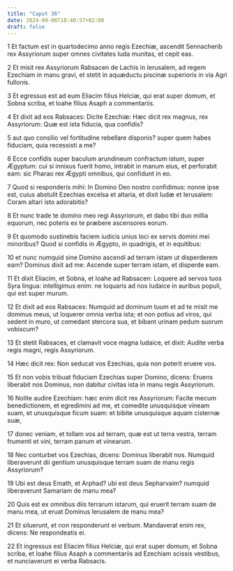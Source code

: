 ```yaml
---
title: "Caput 36"
date: 2024-09-06T18:40:57+02:00
draft: false
---
```




1 Et factum est in quartodecimo anno regis Ezechiæ, ascendit Sennacherib rex Assyriorum super omnes civitates Iuda munitas, et cepit eas.

2 Et misit rex Assyriorum Rabsacen de Lachis in Ierusalem, ad regem Ezechiam in manu gravi, et stetit in aquæductu piscinæ superioris in via Agri fullonis.

3 Et egressus est ad eum Eliacim filius Helciæ, qui erat super domum, et Sobna scriba, et Ioahe filius Asaph a commentariis.

4 Et dixit ad eos Rabsaces: Dicite Ezechiæ: Hæc dicit rex magnus, rex Assyriorum: Quæ est ista fiducia, qua confidis?

5 aut quo consilio vel fortitudine rebellare disponis? super quem habes fiduciam, quia recessisti a me?

6 Ecce confidis super baculum arundineum confractum istum, super Ægyptum: cui si innixus fuerit homo, intrabit in manum eius, et perforabit eam: sic Pharao rex Ægypti omnibus, qui confidunt in eo.

7 Quod si responderis mihi: In Domino Deo nostro confidimus: nonne ipse est, cuius abstulit Ezechias excelsa et altaria, et dixit Iudæ et Ierusalem: Coram altari isto adorabitis?

8 Et nunc trade te domino meo regi Assyriorum, et dabo tibi duo millia equorum, nec poteris ex te præbere ascensores eorum.

9 Et quomodo sustinebis faciem iudicis unius loci ex servis domini mei minoribus? Quod si confidis in Ægypto, in quadrigis, et in equitibus:

10 et nunc numquid sine Domino ascendi ad terram istam ut disperderem eam? Dominus dixit ad me: Ascende super terram istam, et disperde eam.

11 Et dixit Eliacim, et Sobna, et Ioahe ad Rabsacen: Loquere ad servos tuos Syra lingua: intelligimus enim: ne loquaris ad nos Iudaice in auribus populi, qui est super murum.

12 Et dixit ad eos Rabsaces: Numquid ad dominum tuum et ad te misit me dominus meus, ut loquerer omnia verba ista; et non potius ad viros, qui sedent in muro, ut comedant stercora sua, et bibant urinam pedum suorum vobiscum?

13 Et stetit Rabsaces, et clamavit voce magna Iudaice, et dixit: Audite verba regis magni, regis Assyriorum.

14 Hæc dicit rex: Non seducat vos Ezechias, quia non poterit eruere vos.

15 Et non vobis tribuat fiduciam Ezechias super Domino, dicens: Eruens liberabit nos Dominus, non dabitur civitas ista in manu regis Assyriorum.

16 Nolite audire Ezechiam: hæc enim dicit rex Assyriorum: Facite mecum benedictionem, et egredimini ad me, et comedite unusquisque vineam suam, et unusquisque ficum suam: et bibite unusquisque aquam cisternæ suæ,

17 donec veniam, et tollam vos ad terram, quæ est ut terra vestra, terram frumenti et vini, terram panum et vinearum.

18 Nec conturbet vos Ezechias, dicens: Dominus liberabit nos. Numquid liberaverunt dii gentium unusquisque terram suam de manu regis Assyriorum?

19 Ubi est deus Emath, et Arphad? ubi est deus Sepharvaim? numquid liberaverunt Samariam de manu mea?

20 Quis est ex omnibus diis terrarum istarum, qui eruerit terram suam de manu mea, ut eruat Dominus Ierusalem de manu mea?

21 Et siluerunt, et non responderunt ei verbum. Mandaverat enim rex, dicens: Ne respondeatis ei.

22 Et ingressus est Eliacim filius Helciæ, qui erat super domum, et Sobna scriba, et Ioahe filius Asaph a commentariis ad Ezechiam scissis vestibus, et nunciaverunt ei verba Rabsacis.

